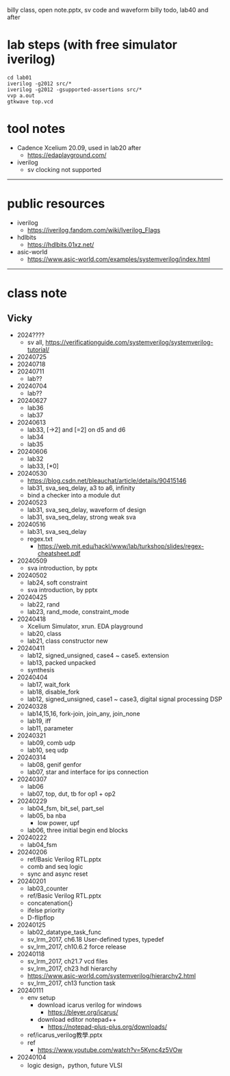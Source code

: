 billy class, open note.pptx, sv code and waveform
billy todo, lab40 and after

# lab steps (with free simulator iverilog)
	cd lab01
	iverilog -g2012 src/*
	iverilog -g2012 -gsupported-assertions src/*
	vvp a.out
	gtkwave top.vcd
# tool notes
- Cadence Xcelium 20.09, used in lab20 after
	- https://edaplayground.com/
- iverilog
	- sv clocking not supported
---
# public resources
- iverilog
	- https://iverilog.fandom.com/wiki/Iverilog_Flags
- hdlbits
	- https://hdlbits.01xz.net/
- asic-world
	- https://www.asic-world.com/examples/systemverilog/index.html	
---
# class note

## Vicky
- 2024????
	- sv all, https://verificationguide.com/systemverilog/systemverilog-tutorial/
- 20240725
- 20240718
- 20240711
	- lab??
- 20240704
	- lab??
- 20240627
	- lab36
	- lab37
- 20240613
	- lab33, [->2] and [=2] on d5 and d6
	- lab34 
	- lab35 
- 20240606
	- lab32
	- lab33, [*0]
- 20240530
	- https://blog.csdn.net/bleauchat/article/details/90415146
	- lab31, sva_seq_delay, a3 to a6, infinity
	- bind a checker into a module dut
- 20240523
	- lab31, sva_seq_delay, waveform of design 
	- lab31, sva_seq_delay, strong weak sva 
- 20240516
	- lab31, sva_seq_delay
	- regex.txt
		- https://web.mit.edu/hackl/www/lab/turkshop/slides/regex-cheatsheet.pdf
- 20240509
	- sva introduction, by pptx	
- 20240502
	- lab24, soft constraint
	- sva introduction, by pptx
- 20240425
	- lab22, rand
	- lab23, rand_mode, constraint_mode
- 20240418
	- Xcelium Simulator, xrun. EDA playground
	- lab20, class
	- lab21, class constructor new
- 20240411
	- lab12, signed_unsigned, case4 ~ case5. extension
	- lab13, packed unpacked
	- synthesis
- 20240404
	- lab17, wait_fork
	- lab18, disable_fork
	- lab12, signed_unsigned, case1 ~ case3, digital signal processing DSP
- 20240328
	- lab14,15,16, fork-join, join_any, join_none
	- lab19, iff
	- lab11, parameter
- 20240321
	- lab09, comb udp
	- lab10, seq udp
- 20240314
	- lab08, genif genfor
	- lab07, star and interface for ips connection
- 20240307
	- lab06
	- lab07, top, dut, tb for op1 + op2
- 20240229
	- lab04_fsm, bit_sel, part_sel
	- lab05, ba nba
		- low power, upf
	- lab06, three initial begin end blocks
- 20240222
	- lab04_fsm
- 20240206
	- ref/Basic Verilog RTL.pptx
	- comb and seq logic
	- sync and async reset
- 20240201
	- lab03_counter
	- ref/Basic Verilog RTL.pptx
	- concatenation{}
	- ifelse priority
	- D-flipflop
- 20240125
	- lab02_datatype_task_func
	- sv_lrm_2017, ch6.18 User-defined types, typedef
	- sv_lrm_2017, ch10.6.2 force release
- 20240118
	- sv_lrm_2017, ch21.7 vcd files
	- sv_lrm_2017, ch23 hdl hierarchy
	- https://www.asic-world.com/systemverilog/hierarchy2.html
	- sv_lrm_2017, ch13 function task
- 20240111
	- env setup
		- download icarus verilog for windows
			- https://bleyer.org/icarus/
		- download editor notepad++
			- https://notepad-plus-plus.org/downloads/
	- ref/icarus_verilog教學.pptx
	- ref
		- https://www.youtube.com/watch?v=5Kync4z5VOw
- 20240104
	- logic design，python, future VLSI

	